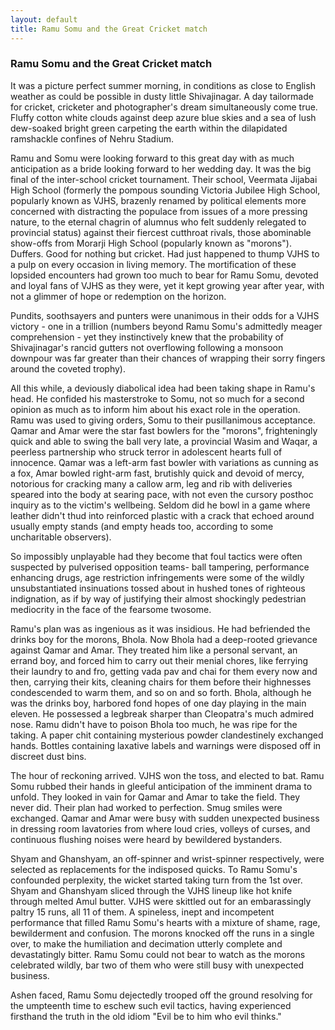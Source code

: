 ```yaml
---
layout: default
title: Ramu Somu and the Great Cricket match
---
```


### Ramu Somu and the Great Cricket match

It was a picture perfect summer morning, in conditions as close to English weather as could be possible in dusty little Shivajinagar. A day tailormade for cricket, cricketer and photographer's dream simultaneously come true. Fluffy cotton white clouds against deep azure blue skies and a sea of lush dew-soaked bright green carpeting the earth within the dilapidated ramshackle confines of Nehru Stadium. 

Ramu and Somu were looking forward to this great day with as much anticipation as a bride looking forward to her wedding day. It was the big final of the inter-school cricket tournament. Their school, Veermata Jijabai High School (formerly the pompous sounding Victoria Jubilee High School, popularly known as VJHS, brazenly renamed by political elements more concerned with distracting the populace from issues of a more pressing nature, to the eternal chagrin of alumnus who felt suddenly relegated to provincial status) against their fiercest cutthroat rivals, those abominable show-offs from Morarji High School (popularly known as "morons"). Duffers. Good for nothing but cricket. Had just happened to thump VJHS to a pulp on every occasion in living memory. The mortification of these lopsided encounters had grown too much to bear for Ramu Somu, devoted and loyal fans of VJHS as they were, yet it kept growing year after year, with not a glimmer of hope or redemption on the horizon.

Pundits, soothsayers and punters were unanimous in their odds for a VJHS victory - one in a trillion (numbers beyond Ramu Somu's admittedly meager comprehension - yet they instinctively knew that the probability of Shivajinagar's rancid gutters not overflowing following a monsoon downpour was far greater than their chances of wrapping their sorry fingers around the coveted trophy).

All this while, a deviously diabolical idea had been taking shape in Ramu's head. He confided his masterstroke to Somu, not so much for a second opinion as much as to inform him about his exact role in the operation. Ramu was used to giving orders, Somu to their pusillanimous acceptance. Qamar and Amar were the star fast bowlers for the "morons", frighteningly quick and able to swing the ball very late, a provincial Wasim and Waqar, a peerless partnership who struck terror in adolescent hearts full of innocence. Qamar was a left-arm fast bowler with variations as cunning as a fox, Amar bowled right-arm fast, brutishly quick and devoid of mercy, notorious for cracking many a callow arm, leg and rib with deliveries speared into the body at searing pace, with not even the cursory posthoc inquiry as to the victim's wellbeing. Seldom did he bowl in a game where leather didn't thud into reinforced plastic with a crack that echoed around usually empty stands (and empty heads too, according to some uncharitable observers).

So impossibly unplayable had they become that foul tactics were often suspected by pulverised opposition teams- ball tampering, performance enhancing drugs, age restriction infringements were some of the wildly unsubstantiated insinuations tossed about in hushed tones of righteous indignation, as if by way of justifying their almost shockingly pedestrian mediocrity in the face of the fearsome twosome.

Ramu's plan was as ingenious as it was insidious. He had befriended the drinks boy for the morons, Bhola. Now Bhola had a deep-rooted grievance against Qamar and Amar. They treated him like a personal servant, an errand boy, and forced him to carry out their menial chores, like ferrying their laundry to and fro, getting vada pav and chai for them every now and then, carrying their kits, cleaning chairs for them before their highnesses condescended to warm them, and so on and so forth. Bhola, although he was the drinks boy, harbored fond hopes of one day playing in the main eleven. He possessed a legbreak sharper than Cleopatra's much admired nose. Ramu didn't have to poison Bhola too much, he was ripe for the taking. A paper chit containing mysterious powder clandestinely exchanged hands. Bottles containing laxative labels and warnings were disposed off in discreet dust bins.

The hour of reckoning arrived. VJHS won the toss, and elected to bat. 
Ramu Somu rubbed their hands in gleeful anticipation of the imminent drama to unfold. They looked in vain for Qamar and Amar to take the field. They never did. Their plan had worked to perfection. Smug smiles were exchanged. Qamar and Amar were busy with sudden unexpected business in dressing room lavatories from where loud cries, volleys of curses, and continuous flushing noises were heard 
by bewildered bystanders.

Shyam and Ghanshyam, an off-spinner and wrist-spinner respectively, were selected as replacements for the indisposed quicks. To Ramu Somu's confounded perplexity, the wicket started taking turn from the 1st over. Shyam and Ghanshyam sliced through the VJHS lineup like hot knife through melted Amul butter. VJHS were skittled out for an embarassingly paltry 15 runs, all 11 of them. A spineless, inept and incompetent performance that filled Ramu Somu's hearts with a mixture of shame, rage, bewilderment and confusion. The morons knocked off the runs in a single over, to make the humiliation and decimation utterly complete and devastatingly bitter. Ramu Somu could not bear to watch as the morons celebrated wildly, bar two of them who were still busy with unexpected business. 

Ashen faced, Ramu Somu dejectedly trooped off the ground resolving for the umpteenth time to eschew such evil tactics, having experienced firsthand the truth in the old idiom "Evil be to him who evil thinks."








